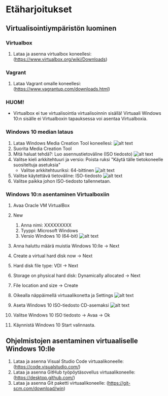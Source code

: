 # Etäharjoitukset
## Virtualisointiympäristön luominen
### Virtualbox
1. Lataa ja asenna virtualbox koneellesi: (https://www.virtualbox.org/wiki/Downloads)

### Vagrant
1. Lataa Vagrant omalle koneellesi: (https://www.vagrantup.com/downloads.html)

### HUOM!
* Virtualbox ei tue virtualisointia virtualisoinnin sisällä! Virtuaali Windows 10:n sisälle ei Virtualboxin tapauksessa voi asentaa Virtualboxia.

### Windows 10 median lataus
1. Lataa Windows Media Creation Tool koneellesi: ![alt text](https://www.microsoft.com/fi-fi/software-download/windows10)
2. Suorita Media Creation Tool
3. Mitä haluat tehdä?: Luo asennustietoväline (ISO tiedosto)
![alt text](https://github.com/PT-Jaloit/DevOps-Lab/blob/master/Et%C3%A4harjoitukset/Screenshots/image1.png)
4. Valitse kieli arkkitehtuuri ja versio: Poista ruksi "Käytä tälle tietokoneelle suositeltuja asetuksia"
    * Valitse arkkitehtuuriksi: 64-bittinen
![alt text](https://github.com/PT-Jaloit/DevOps-Lab/blob/master/Et%C3%A4harjoitukset/Screenshots/image2.png)
4. Valitse käytettävä tietoväline: ISO-tiedosto
![alt text](https://github.com/PT-Jaloit/DevOps-Lab/blob/master/Et%C3%A4harjoitukset/Screenshots/image3.png)
5. Valitse paikka johon ISO-tiedosto tallennetaan.

### Windows 10:n asentaminen Virtualboxiin
1. Avaa Oracle VM VirtualBox
2. New
    1. Anna nimi: XXXXXXXXX
    2. Tyyppi: Microsoft Windows
    3. Versio Windows 10 (64-bit)
![alt text](https://github.com/PT-Jaloit/DevOps-Lab/blob/master/Et%C3%A4harjoitukset/Screenshots/vbox1.PNG)
3. Anna haluttu määrä muistia Windows 10:lle -> Next
4. Create a virtual hard disk now -> Next
5. Hard disk file type: VDI -> Next
6. Storage on physical hard disk: Dynamically allocated -> Next
7. File location and size -> Create

1. Oikealla näppäimellä virtuaalikonetta ja Settings
![alt text](https://github.com/PT-Jaloit/DevOps-Lab/blob/master/Et%C3%A4harjoitukset/Screenshots/vbox2.PNG)
2. Aseta Windows 10 ISO-tiedosto CD-asemaksi
![alt text](https://github.com/PT-Jaloit/DevOps-Lab/blob/master/Et%C3%A4harjoitukset/Screenshots/vbox3.PNG)
3. Valitse Windows 10 ISO tiedosto -> Avaa -> Ok
4. Käynnistä Windows 10 Start valinnasta.

## Ohjelmistojen asentaminen virtuaaliselle Windows 10:lle
1. Lataa ja asenna Visual Studio Code virtuaalikoneelle: (https://code.visualstudio.com/)
2. Lataa ja asenna GitHub työpöytäsovellus virtuaalikoneelle: (https://desktop.github.com/)
3. Lataa ja asenna Git paketti virtuaalikoneelle: (https://git-scm.com/download/win)
